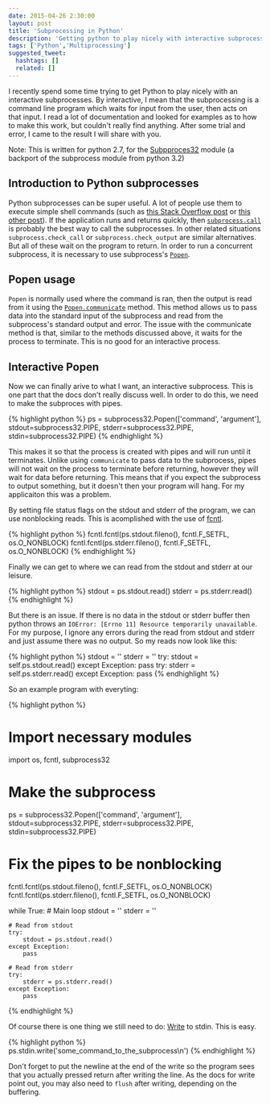 ```yaml
---
date: 2015-04-26 2:30:00
layout: post
title: 'Subprocessing in Python'
description: 'Getting python to play nicely with interactive subprocesses'
tags: ['Python','Multiprocessing']
suggested_tweet:
  hashtags: []
  related: []
---
```


I recently spend some time trying to get Python to play nicely with an interactive subprocesses. By interactive, I mean that the subprocessing is a command line program which waits for input from the user, then acts on that input. I read a lot of documentation and looked for examples as to how to make this work, but couldn't really find anything. After some trial and error, I came to the result I will share with you.

Note: This is written for python 2.7, for the [Subpproces32](https://pypi.python.org/pypi/subprocess32/) module (a backport of the subprocess module from python 3.2)

## Introduction to Python subprocesses

Python subprocesses can be super useful. A lot of people use them to execute simple shell commands
(such as [this Stack Overflow post](http://stackoverflow.com/questions/12605498/how-to-use-subprocess-popen-python)
or [this other post](http://stackoverflow.com/questions/2715847/python-read-streaming-input-from-subprocess-communicate)).
If the application runs and returns quickly, then  [`subprocess.call`](https://docs.python.org/3.2/library/subprocess.html#subprocess.call) is probably the best way to call the subprocesses. In other related situations `subprocess.check_call` or `subprocess.check_output` are similar alternatives. But all of these wait on the program to return. In order to run a concurrent subprocess, it is necessary to use subprocess's [`Popen`](https://docs.python.org/3.2/library/subprocess.html#subprocess.Popen).

## Popen usage

`Popen` is normally used where the command is ran, then the output is read from it using the [`Popen.communicate`](https://docs.python.org/2/library/subprocess.html#subprocess.Popen.communicate) method. This method allows us to pass data into the standard input of the subprocess and read from the subprocess's standard output and error. The issue with the communicate method is that, similar to the methods discussed above, it waits for the process to terminate. This is no good for an interactive process.

## Interactive Popen

Now we can finally arive to what I want, an interactive subprocess. This is one part that the docs don't really discuss well. In order to do this, we need to make the subproces with pipes.

{% highlight python %}
    ps = subprocess32.Popen(['command', 'argument'], stdout=subprocess32.PIPE, stderr=subprocess32.PIPE, stdin=subprocess32.PIPE)
{% endhighlight %}

This makes it so that the process is created with pipes and will run until it terminates. Unlike using `communicate` to pass data to the subprocess, pipes will not wait on the process to terminate before returning, however they will wait for data before returning. This means that if you expect the subprocess to output something, but it doesn't then your program will hang. For my applicaiton this was a problem.

By setting file status flags on the stdout and stderr of the program, we can use nonblocking reads. This is acomplished with the use of [fcntl](https://docs.python.org/2/library/fcntl.html).

{% highlight python %}
fcntl.fcntl(ps.stdout.fileno(), fcntl.F_SETFL, os.O_NONBLOCK)
fcntl.fcntl(ps.stderr.fileno(), fcntl.F_SETFL, os.O_NONBLOCK)
{% endhighlight %}

Finally we can get to where we can read from the stdout and stderr at our leisure.

{% highlight python %}
    stdout = ps.stdout.read()
stderr = ps.stderr.read()
{% endhighlight %}

But there is an issue. If there is no data in the stdout or stderr buffer then python throws an `IOError: [Errno 11] Resource temporarily unavailable`. For my purpose, I ignore any errors during the read from stdout and stderr and just assume there was no output. So my reads now look like this:

{% highlight python %}
    stdout = ''
stderr = ''
try:
    stdout = self.ps.stdout.read()
except Exception:
    pass
try:
    stderr = self.ps.stderr.read()
except Exception:
    pass
{% endhighlight %}

So an example program with everyting:

{% highlight python %}
# Import necessary modules
import os, fcntl, subprocess32

# Make the subprocess
ps = subprocess32.Popen(['command', 'argument'], stdout=subprocess32.PIPE, stderr=subprocess32.PIPE, stdin=subprocess32.PIPE)

# Fix the pipes to be nonblocking
fcntl.fcntl(ps.stdout.fileno(), fcntl.F_SETFL, os.O_NONBLOCK)
fcntl.fcntl(ps.stderr.fileno(), fcntl.F_SETFL, os.O_NONBLOCK)

while True:
    # Main loop
    stdout = ''
    stderr = ''

    # Read from stdout
    try:
        stdout = ps.stdout.read()
    except Exception:
        pass

    # Read from stderr
    try:
        stderr = ps.stderr.read()
    except Exception:
        pass
{% endhighlight %}

Of course there is one thing we still need to do: [Write](https://docs.python.org/2/library/stdtypes.html#file.write) to stdin. This is easy.

{% highlight python %}
ps.stdin.write('some_command_to_the_subprocess\n')
{% endhighlight %}

Don't forget to put the newline at the end of the write so the program sees that you actually pressed return after writing the line. As the docs for write point out, you may also need to `flush` after writing, depending on the buffering.
